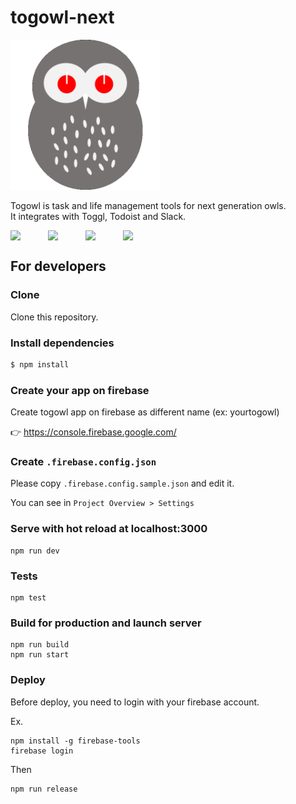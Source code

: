 # togowl-next

<img src="./static/icon.png" width="240" />

Togowl is task and life management tools for next generation owls.  
It integrates with Toggl, Todoist and Slack.

<div style="display: flex;">
  <img src="https://cdn.svgporn.com/logos/typescript-icon.svg" width="60" />
  <img src="https://cdn.svgporn.com/logos/nuxt.svg" width="60" />
  <img src="https://cdn.svgporn.com/logos/vuetifyjs.svg" width="60" />
  <img src="https://cdn.svgporn.com/logos/firebase.svg" width="60" />
</div>

## For developers

### Clone

Clone this repository.

### Install dependencies

```bash
$ npm install
```

### Create your app on firebase

Create togowl app on firebase as different name (ex: yourtogowl)

👉 https://console.firebase.google.com/

### Create `.firebase.config.json`

Please copy `.firebase.config.sample.json` and edit it.

You can see in `Project Overview > Settings`

### Serve with hot reload at localhost:3000

```
npm run dev
```

### Tests

```
npm test
```

### Build for production and launch server

```
npm run build
npm run start
```

### Deploy

Before deploy, you need to login with your firebase account.

Ex.

```
npm install -g firebase-tools
firebase login
```

Then

```
npm run release
```
